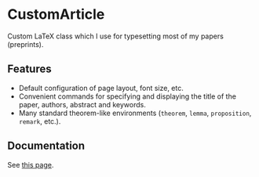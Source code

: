 # CustomArticle

Custom LaTeX class which I use for typesetting most of my papers (preprints).

## Features

- Default configuration of page layout, font size, etc.
- Convenient commands for specifying and displaying the title of the paper, authors, abstract and keywords.
- Many standard theorem-like environments (`theorem`, `lemma`, `proposition`, `remark`, etc.).

## Documentation

See [this page](doc/README.md).